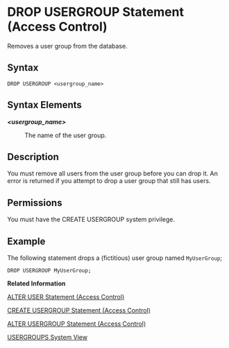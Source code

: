 <!-- loio6dc0adae9f4c4ebaa46cbe6b5f636ee7 -->

# DROP USERGROUP Statement \(Access Control\)

Removes a user group from the database.



<a name="loio6dc0adae9f4c4ebaa46cbe6b5f636ee7__section_dd5_qhm_nz"/>

## Syntax

```
DROP USERGROUP <usergroup_name>
```



<a name="loio6dc0adae9f4c4ebaa46cbe6b5f636ee7__section_nrq_3hm_nz"/>

## Syntax Elements


<dl>
<dt><b>

*<usergroup\_name\>*

</b></dt>
<dd>

The name of the user group.



</dd>
</dl>



<a name="loio6dc0adae9f4c4ebaa46cbe6b5f636ee7__section_ydr_jhm_nz"/>

## Description

You must remove all users from the user group before you can drop it. An error is returned if you attempt to drop a user group that still has users.



<a name="loio6dc0adae9f4c4ebaa46cbe6b5f636ee7__section_ezd_vd2_pbb"/>

## Permissions

You must have the CREATE USERGROUP system privilege.



<a name="loio6dc0adae9f4c4ebaa46cbe6b5f636ee7__section_kwk_mhm_nz"/>

## Example

The following statement drops a \(fictitious\) user group named `MyUserGroup`;

```
DROP USERGROUP MyUserGroup;
```

**Related Information**  


[ALTER USER Statement \(Access Control\)](alter-user-statement-access-control-20d3459.md "Modifies the database user.")

[CREATE USERGROUP Statement \(Access Control\)](create-usergroup-statement-access-control-9869125.md "Creates a usergroup.")

[ALTER USERGROUP Statement \(Access Control\)](alter-usergroup-statement-access-control-aa94ca8.md "Alters a usergroup.")

[USERGROUPS System View](../../020-System-Views-Reference/021-System-Views/usergroups-system-view-ac342d0.md "Provides details on all user groups.")

